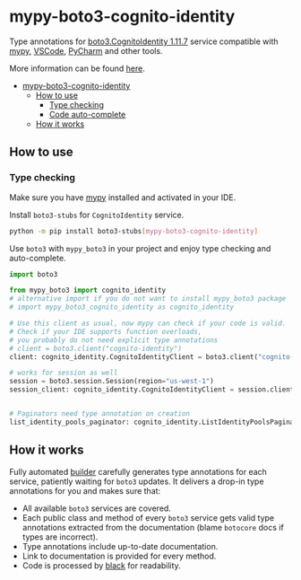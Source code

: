 # mypy-boto3-cognito-identity

Type annotations for
[boto3.CognitoIdentity 1.11.7](https://boto3.amazonaws.com/v1/documentation/api/1.11.7/reference/services/cognito-identity.html#CognitoIdentity) service
compatible with [mypy](https://github.com/python/mypy), [VSCode](https://code.visualstudio.com/),
[PyCharm](https://www.jetbrains.com/pycharm/) and other tools.

More information can be found [here](https://vemel.github.io/mypy_boto3/).

- [mypy-boto3-cognito-identity](#mypy-boto3-cognito-identity)
  - [How to use](#how-to-use)
    - [Type checking](#type-checking)
    - [Code auto-complete](#code-auto-complete)
  - [How it works](#how-it-works)

## How to use

### Type checking

Make sure you have [mypy](https://github.com/python/mypy) installed and activated in your IDE.

Install `boto3-stubs` for `CognitoIdentity` service.

```bash
python -m pip install boto3-stubs[mypy-boto3-cognito-identity]
```

Use `boto3` with `mypy_boto3` in your project and enjoy type checking and auto-complete.

```python
import boto3

from mypy_boto3 import cognito_identity
# alternative import if you do not want to install mypy_boto3 package
# import mypy_boto3_cognito_identity as cognito_identity

# Use this client as usual, now mypy can check if your code is valid.
# Check if your IDE supports function overloads,
# you probably do not need explicit type annotations
# client = boto3.client("cognito-identity")
client: cognito_identity.CognitoIdentityClient = boto3.client("cognito-identity")

# works for session as well
session = boto3.session.Session(region="us-west-1")
session_client: cognito_identity.CognitoIdentityClient = session.client("cognito-identity")


# Paginators need type annotation on creation
list_identity_pools_paginator: cognito_identity.ListIdentityPoolsPaginator = client.get_paginator("list_identity_pools")
```

## How it works

Fully automated [builder](https://github.com/vemel/mypy_boto3) carefully generates
type annotations for each service, patiently waiting for `boto3` updates. It delivers
a drop-in type annotations for you and makes sure that:

- All available `boto3` services are covered.
- Each public class and method of every `boto3` service gets valid type annotations
  extracted from the documentation (blame `botocore` docs if types are incorrect).
- Type annotations include up-to-date documentation.
- Link to documentation is provided for every method.
- Code is processed by [black](https://github.com/psf/black) for readability.